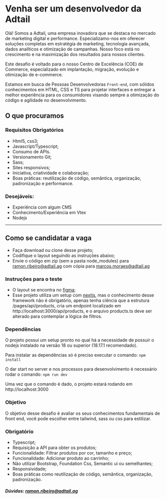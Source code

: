# Venha ser um desenvolvedor da Adtail

Olá! Somos a Adtail, uma empresa inovadora que se destaca no mercado de marketing digital e performance. Especializamo-nos em oferecer soluções completas em estratégia de marketing, tecnologia avançada, dados analíticos e otimização de campanhas. Nosso foco está no crescimento e na maximização dos resultados para nossos clientes.

Este desafio é voltado para o nosso Centro de Excelência (COE) de Commerce, especializado em implantação, migração, evolução e otimização de e-commerce.

Estamos em busca de Pessoas Desenvolvedoras `Front-end`, com sólidos conhecimentos em HTML, CSS e TS para projetar interfaces e entregar a melhor experiência para os consumidores visando sempre a otimização do código e agilidade no desenvolvimento.

## O que procuramos

### Requisitos Obrigatórios

- Html5, css3;
- Javascript/Typescript;
- Consumo de APIs.
- Versionamento Git;
- Sass;
- Sites responsivos;
- Iniciativa, criatividade e colaboração;
- Boas práticas: reutilização de código, semântica, organização, padronização e performance.

### Desejáveis:

- Experiência com algum CMS
- Conhecimento/Experiência em Vtex
- Nodejs

---

## Como se candidatar a vaga

- Faça download ou clone desse projeto;
- Codifique o layout seguindo as instruções abaixo;
- Envie o código em zip (sem a pasta node_modules) para [ramon.ribeiro@adtail.ag](mailto:ramon.ribeiro@adtail.ag?subject=Vaga%20DEV%20-%20Adtail) com cópia para marcos.moraes@adtail.ag

### Instruções para o teste

- O layout se encontra no [figma](https://www.figma.com/design/sDFYa0pAeJQ5NcjwU4Ehby/Desafio-Adtail?node-id=0-1&t=t9TuZVyjcblyiLA8-0);
- Esse projeto utiliza um setup com [nextjs](https://nextjs.org/), mas o conhecimento desse framework não é obrigatório, apenas tenha ciência que a estrutura /pages/api/products, cria um endpoint localizado em http://localhost:3000/api/products, e o arquivo products.ts deve ser alterado para contemplar a lógica de filtros.

### Dependências

O projeto possui um setup pronto no qual há a necessidade de possuir o nodejs instalado na versão 18 ou superior (18.17.1 recomendado).

Para instalar as dependências só é preciso executar o comando: `npm install`

O dar start no server e nos processos para desenvolvimento é necessário rodar o comando: `npm run dev`

Uma vez que o comando é dado, o projeto estará rodando em http://localhost:3000

### Objetivo

O objetivo desse desafio é avaliar os seus conhecimentos fundamentais de front end, você pode escolher entre tailwind, sass ou css para estilizar.

### Obrigatório

- Typescript;
- Requisição a API para obter os produtos;
- Funcionalidade: Filtrar produtos por cor, tamanho e preço;
- Funcionalidade: Adicionar produto ao carrinho;
- Não utilizar Bootstrap, Foundation Css, Semantic ui ou semelhantes;
- Responsividade;
- Boas práticas como reutilização de código, semântica, organização, padronização.

##### Dúvidas: [ramon.ribeiro@adtail.ag](mailto:ramon.ribeiro@adtail.ag?subject=Dúvida%20Vaga%20DEV%20-%Adtail)
